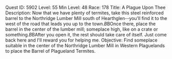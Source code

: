 Quest ID: 5902
Level: 55
Min Level: 48
Race: 178
Title: A Plague Upon Thee
Description: Now that we have plenty of termites, take this steel reinforced barrel to the Northridge Lumber Mill south of Hearthglen--you'll find it to the west of the road that leads you up to the town.$B$BOnce there, place the barrel in the center of the lumber mill; someplace high, like on a crate or something.$B$BAfter you open it, the rest should take care of itself. Just come back here and I'll reward you for helping me.
Objective: Find someplace suitable in the center of the Northridge Lumber Mill in Western Plaguelands to place the Barrel of Plagueland Termites.
